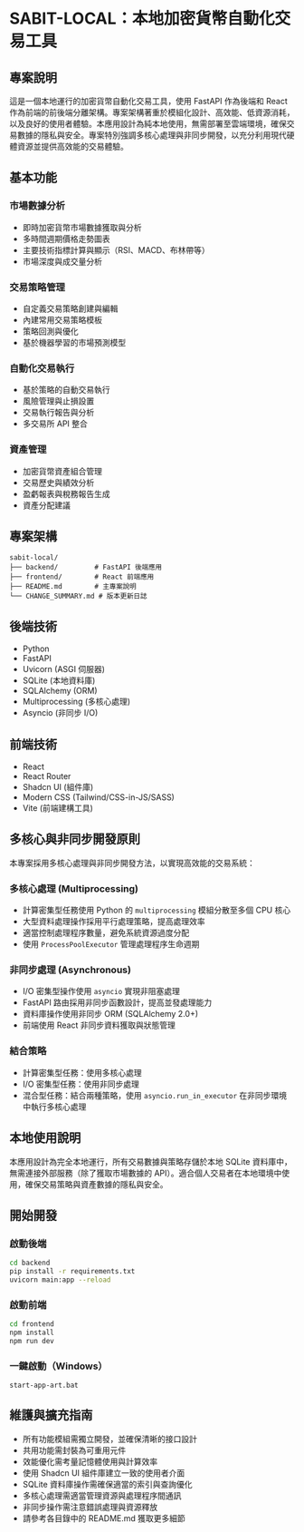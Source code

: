 # SABIT-LOCAL：本地加密貨幣自動化交易工具

## 專案說明
這是一個本地運行的加密貨幣自動化交易工具，使用 FastAPI 作為後端和 React 作為前端的前後端分離架構。專案架構著重於模組化設計、高效能、低資源消耗，以及良好的使用者體驗。本應用設計為純本地使用，無需部署至雲端環境，確保交易數據的隱私與安全。專案特別強調多核心處理與非同步開發，以充分利用現代硬體資源並提供高效能的交易體驗。

## 基本功能

### 市場數據分析
- 即時加密貨幣市場數據獲取與分析
- 多時間週期價格走勢圖表
- 主要技術指標計算與顯示（RSI、MACD、布林帶等）
- 市場深度與成交量分析

### 交易策略管理
- 自定義交易策略創建與編輯
- 內建常用交易策略模板
- 策略回測與優化
- 基於機器學習的市場預測模型

### 自動化交易執行
- 基於策略的自動交易執行
- 風險管理與止損設置
- 交易執行報告與分析
- 多交易所 API 整合

### 資產管理
- 加密貨幣資產組合管理
- 交易歷史與績效分析
- 盈虧報表與稅務報告生成
- 資產分配建議

## 專案架構
```
sabit-local/
├── backend/         # FastAPI 後端應用
├── frontend/        # React 前端應用
├── README.md        # 主專案說明
└── CHANGE_SUMMARY.md # 版本更新日誌
```

## 後端技術
- Python
- FastAPI
- Uvicorn (ASGI 伺服器)
- SQLite (本地資料庫)
- SQLAlchemy (ORM)
- Multiprocessing (多核心處理)
- Asyncio (非同步 I/O)

## 前端技術
- React
- React Router
- Shadcn UI (組件庫)
- Modern CSS (Tailwind/CSS-in-JS/SASS)
- Vite (前端建構工具)

## 多核心與非同步開發原則
本專案採用多核心處理與非同步開發方法，以實現高效能的交易系統：

### 多核心處理 (Multiprocessing)
- 計算密集型任務使用 Python 的 `multiprocessing` 模組分散至多個 CPU 核心
- 大型資料處理操作採用平行處理策略，提高處理效率
- 適當控制處理程序數量，避免系統資源過度分配
- 使用 `ProcessPoolExecutor` 管理處理程序生命週期

### 非同步處理 (Asynchronous)
- I/O 密集型操作使用 `asyncio` 實現非阻塞處理
- FastAPI 路由採用非同步函數設計，提高並發處理能力
- 資料庫操作使用非同步 ORM (SQLAlchemy 2.0+)
- 前端使用 React 非同步資料獲取與狀態管理

### 結合策略
- 計算密集型任務：使用多核心處理
- I/O 密集型任務：使用非同步處理
- 混合型任務：結合兩種策略，使用 `asyncio.run_in_executor` 在非同步環境中執行多核心處理

## 本地使用說明
本應用設計為完全本地運行，所有交易數據與策略存儲於本地 SQLite 資料庫中，無需連接外部服務（除了獲取市場數據的 API）。適合個人交易者在本地環境中使用，確保交易策略與資產數據的隱私與安全。

## 開始開發

### 啟動後端
```bash
cd backend
pip install -r requirements.txt
uvicorn main:app --reload
```

### 啟動前端
```bash
cd frontend
npm install
npm run dev
```

### 一鍵啟動（Windows）
```
start-app-art.bat
```

## 維護與擴充指南
- 所有功能模組需獨立開發，並確保清晰的接口設計
- 共用功能需封裝為可重用元件
- 效能優化需考量記憶體使用與計算效率
- 使用 Shadcn UI 組件庫建立一致的使用者介面
- SQLite 資料庫操作需確保適當的索引與查詢優化
- 多核心處理需適當管理資源與處理程序間通訊
- 非同步操作需注意錯誤處理與資源釋放
- 請參考各目錄中的 README.md 獲取更多細節 